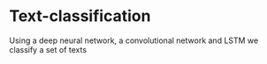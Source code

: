 # Text-classification
Using a deep neural network, a convolutional network and LSTM we classify a set of texts
